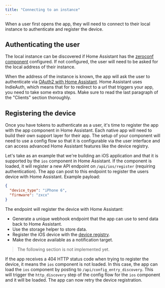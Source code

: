```yaml
---
title: "Connecting to an instance"
---
```


When a user first opens the app, they will need to connect to their local instance to authenticate and register the device.

## Authenticating the user

The local instance can be discovered if Home Assistant has the [zeroconf component] configured. If not configured, the user will need to be asked for the local address of their instance.

When the address of the instance is known, the app will ask the user to authenticate via [OAuth2 with Home Assistant]. Home Assistant uses IndieAuth, which means that for to redirect to a url that triggers your app, you need to take some extra steps. Make sure to read the last paragraph of the "Clients" section thoroughly.

## Registering the device

Once you have tokens to authenticate as a user, it's time to register the app with the app component in Home Assistant. Each native app will need to build their own support layer for their app. The setup of your component will need to use a config flow so that it is configurable via the user interface and can access advanced Home Assistant features like the device registry.

Let's take as an example that we're building an iOS application and that it is supported by the `ios` component in Home Assistant. If the component is loaded, it will register a new API endpoint on `/api/ios/register` (requiring authentication). The app can post to this endpoint to register the users device with Home Assistant. Example payload:

```json
{
  "device_type": "iPhone 6",
  "firmware": "zxcx"
}
```

The endpoint will register the device with Home Assistant:

 - Generate a unique webhook endpoint that the app can use to send data back to Home Assistant.
 - Use the storage helper to store data.
 - Register the iOS device with the [device registry](device_registry_index).
 - Make the device available as a notification target.

> The following section is not implemented yet.

If the app receives a 404 HTTP status code when trying to register the device, it means the `ios` component is not loaded. In this case, the app can load the `ios` component by posting to `/api/config_entry_discovery`. This will trigger the `http_discovery` step of the config flow for the `ios` component and it will be loaded. The app can now retry the device registration.

[zeroconf component]: https://www.home-assistant.io/components/zeroconf
[OAuth2 with Home Assistant]: auth_api

